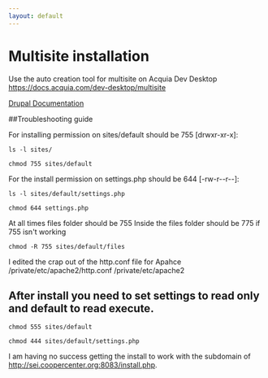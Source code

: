 ```yaml
---
layout: default
---
```


# Multisite installation

Use the auto creation tool for multisite on Acquia Dev Desktop
https://docs.acquia.com/dev-desktop/multisite

[Drupal Documentation](https://www.drupal.org/docs/7/multisite-drupal/multi-site-sharing-the-same-code-base)

##Troubleshooting guide

For installing permission on sites/default should be 755 [drwxr-xr-x]:

`ls -l sites/`

`chmod 755 sites/default`

For the install permission on settings.php should be 644 [-rw-r--r--]:

`ls -l sites/default/settings.php`

`chmod 644 settings.php `

At all times files folder should be 755
Inside the files folder should be 775 if 755 isn't working

`chmod -R 755 sites/default/files`

I edited the crap out of the http.conf file for Apahce 
/private/etc/apache2/http.conf
/private/etc/apache2


## After install you need to set settings to read only and default to read execute.

`chmod 555 sites/default`

`chmod 444 sites/default/settings.php`

I am having no success getting the install to work with the subdomain of http://sei.coopercenter.org:8083/install.php.

